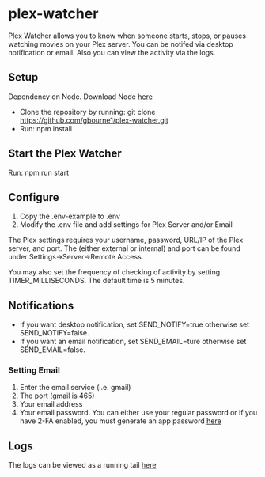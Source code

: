 # plex-watcher
Plex Watcher allows you to know when someone starts, stops, or pauses watching movies on your Plex server. You can be notifed via desktop notification or email. Also you can view the activity via the logs.

## Setup
Dependency on Node. Download Node [here](https://nodejs.org/en/download/)

* Clone the repository by running: git clone https://github.com/gbourne1/plex-watcher.git
* Run: npm install

## Start the Plex Watcher
Run: npm run start

## Configure
1. Copy the .env-example to .env
2. Modify the .env file and add settings for Plex Server and/or Email

The Plex settings requires your username, password, URL/IP of the Plex server, and port. The (either external or internal) and port can be found under Settings->Server->Remote Access.

You may also set the frequency of checking of activity by setting TIMER_MILLISECONDS. The default time is 5 minutes.

## Notifications
* If you want desktop notification, set SEND_NOTIFY=true otherwise set SEND_NOTIFY=false. 
* If you want an email notification, set SEND_EMAIL=ture otherwise set SEND_EMAIL=false.

### Setting Email
1. Enter the email service (i.e. gmail)
2. The port (gmail is 465)
3. Your email address
4. Your email password. You can either use your regular password or if you have 2-FA enabled, you must generate an app password [here](https://myaccount.google.com/u/1/apppasswords)

## Logs
The logs can be viewed as a running tail [here](http://localhost:5000/tail)
